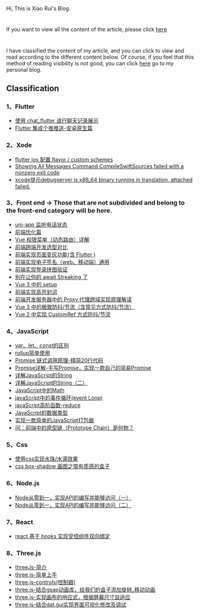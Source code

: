 

# 

Hi, This is Xiao Rui's Blog.

#

If you want to view all the content of the article, please click [here](https://github.com/xiaorui-23/blog/tree/master/source/_posts) 

#

I have classified the content of my article, and you can click to view and read according to the different content below. Of course, if you feel that this method of reading visibility is not good, you can click [here](https://blog.taomo.tech) go to my personal blog.

## Classification

<!-- 模版 -->
<!-- - [](https://github.com/xiaorui-23/blog/tree/master/source/_posts/) -->
  
### 1、Flutter

- [使用 chat_flutter 进行聊天记录展示](https://github.com/xiaorui-23/blog/tree/master/source/_posts/202304251430.md)
- [Flutter 集成个推推送-安卓原生篇](https://github.com/xiaorui-23/blog/tree/master/source/_posts/202304271414.md)

### 2、Xode

- [flutter ios 配置 flavor / custom schemes](https://github.com/xiaorui-23/blog/tree/master/source/_posts/202211030915.md)
- [Showing All Messages Command CompileSwiftSources failed with a nonzero exit code](https://github.com/xiaorui-23/blog/tree/master/source/_posts/202211211439.md)
- [xcode提示debugserver is x86_64 binary running in translation, attached failed.](https://github.com/xiaorui-23/blog/tree/master/source/_posts/202211211440.md)

### 3、Front end -> Those that are not subdivided and belong to the front-end category will be here.

- [uni-app 监听电话状态](https://github.com/xiaorui-23/blog/tree/master/source/_posts/202108200742.md)
- [前端优化篇](https://github.com/xiaorui-23/blog/tree/master/source/_posts/202211211629.md)
- [Vue 权限菜单（动态路由）详解](https://github.com/xiaorui-23/blog/tree/master/source/_posts/202211251637.md)
- [前端跨端开发选型对比](https://github.com/xiaorui-23/blog/tree/master/source/_posts/202212021049.md)
- [前端实现页面变灰功能(含 Flutter )](https://github.com/xiaorui-23/blog/tree/master/source/_posts/202212021453.md)
- [前端实现电子签名（web、移动端）通用](https://github.com/xiaorui-23/blog/tree/master/source/_posts/202212071201.md)
- [前端实现登录拼图验证](https://github.com/xiaorui-23/blog/tree/master/source/_posts/202212111722.md)
- [别在让你的 await Streaking 了](https://github.com/xiaorui-23/blog/tree/master/source/_posts/202212131656.md)
- [Vue 3 中的 setup](https://github.com/xiaorui-23/blog/tree/master/source/_posts/202212191621.md)
- [前端实现高亮划词](https://github.com/xiaorui-23/blog/tree/master/source/_posts/202212221030.md)
- [前端开发服务器中的 Proxy 代理跨域实现原理解读](https://github.com/xiaorui-23/blog/tree/master/source/_posts/202302012310.md)
- [Vue 3 中的极致防抖/节流（含常见方式防抖/节流）](https://github.com/xiaorui-23/blog/tree/master/source/_posts/202302041505.md)
- [Vue 2 中实现 CustomRef 方式防抖/节流](https://github.com/xiaorui-23/blog/tree/master/source/_posts/202302062138.md)

### 4、JavaScript

- [var、let、const的区别](https://github.com/xiaorui-23/blog/tree/master/source/_posts/202211211441.md)
- [rollup简单使用](https://github.com/xiaorui-23/blog/tree/master/source/_posts/202211211755.md)
- [Promise 链式调用原理-精简20行代码](https://github.com/xiaorui-23/blog/tree/master/source/_posts/202211231718.md)
- [Promise详解-手写Promise，实现一款自己的简易Promise](https://github.com/xiaorui-23/blog/tree/master/source/_posts/202211241626.md)
- [详解JavaScript的String](https://github.com/xiaorui-23/blog/tree/master/source/_posts/202211262205.md)
- [详解JavaScript的String（二）](https://github.com/xiaorui-23/blog/tree/master/source/_posts/202211272047.md)
- [JavaScript中的Math](https://github.com/xiaorui-23/blog/tree/master/source/_posts/202211281720.md)
- [javaScript中的事件循环(event Loop)](https://github.com/xiaorui-23/blog/tree/master/source/_posts/202211291744.md)
- [javaScript高阶函数-reduce](https://github.com/xiaorui-23/blog/tree/master/source/_posts/202212011136.md)
- [JavaScript的数据类型](https://github.com/xiaorui-23/blog/tree/master/source/_posts/202212070904.md)
- [实现一款简单的JavaScript打包器](https://github.com/xiaorui-23/blog/tree/master/source/_posts/202212082025.md)
- [问：前端中的原型链（Prototype Chain）是何物？](https://github.com/xiaorui-23/blog/tree/master/source/_posts/202212091740.md)

### 5、Css

- [使用css实现水珠/水滴效果](https://github.com/xiaorui-23/blog/tree/master/source/_posts/202212061133.md)
- [css box-shadow 画图之带有质感的盒子](https://github.com/xiaorui-23/blog/tree/master/source/_posts/202302271246.md)

### 6、Node.js

- [Node从零到一，实现API的编写并能够访问（一）](https://github.com/xiaorui-23/blog/tree/master/source/_posts/202211301734.md)
- [Node从零到一，实现API的编写并能够访问（二）](https://github.com/xiaorui-23/blog/tree/master/source/_posts/202212021052.md)

### 7、React

- [react 基于 hooks 实现受控组件双向绑定](https://github.com/xiaorui-23/blog/tree/master/source/_posts/202211021241.md)

### 8、Three.js

- [threeJs-简介](https://github.com/xiaorui-23/blog/tree/master/source/_posts/202212031904.md)
- [three.js-简单上手](https://github.com/xiaorui-23/blog/tree/master/source/_posts/202212042308.md)
- [three.js-controls(控制器)](https://github.com/xiaorui-23/blog/tree/master/source/_posts/202212051121.md)
- [three.js-结合gsap动画库，给我们的盒子添加旋转_移动动画](https://github.com/xiaorui-23/blog/tree/master/source/_posts/202212061144.md)
- [three.js-实现画布的响应式，根据屏幕尺寸自适应](https://github.com/xiaorui-23/blog/tree/master/source/_posts/202212061411.md)
- [three.js-结合dat.gui实现界面可视化修改及调试](https://github.com/xiaorui-23/blog/tree/master/source/_posts/202302111244.md)
